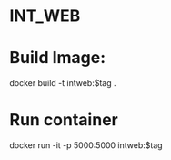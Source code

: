 # INT_WEB
# Build Image:
docker build -t intweb:$tag .
# Run container
docker run -it -p 5000:5000 intweb:$tag
